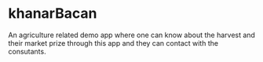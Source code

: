 # khanarBacan
An agriculture related demo app where one can know about the harvest and their market prize through this app and they can contact with the consutants.
